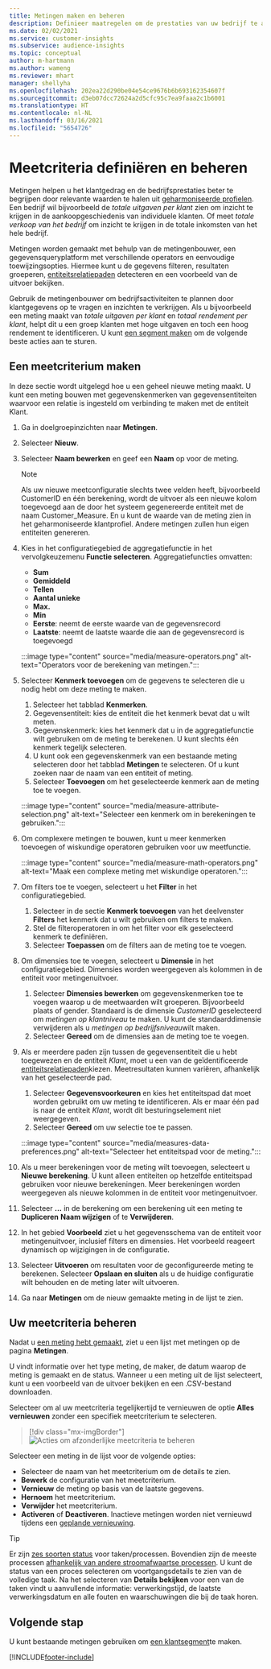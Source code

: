 ```yaml
---
title: Metingen maken en beheren
description: Definieer maatregelen om de prestaties van uw bedrijf te analyseren en weer te geven.
ms.date: 02/02/2021
ms.service: customer-insights
ms.subservice: audience-insights
ms.topic: conceptual
author: m-hartmann
ms.author: wameng
ms.reviewer: mhart
manager: shellyha
ms.openlocfilehash: 202ea22d290be04e54ce9676b6b693162354607f
ms.sourcegitcommit: d3eb07dcc72624a2d5cfc95c7ea9faaa2c1b6001
ms.translationtype: HT
ms.contentlocale: nl-NL
ms.lasthandoff: 03/16/2021
ms.locfileid: "5654726"
---
```

# <a name="define-and-manage-measures"></a>Meetcriteria definiëren en beheren

Metingen helpen u het klantgedrag en de bedrijfsprestaties beter te begrijpen door relevante waarden te halen uit [geharmoniseerde profielen](data-unification.md)​. Een bedrijf wil bijvoorbeeld de *totale uitgaven per klant* zien om inzicht te krijgen in de aankoopgeschiedenis van individuele klanten. Of meet *totale verkoop van het bedrijf* om inzicht te krijgen in de totale inkomsten van het hele bedrijf.  

Metingen worden gemaakt met behulp van de metingenbouwer, een gegevensqueryplatform met verschillende operators en eenvoudige toewijzingsopties. Hiermee kunt u de gegevens filteren, resultaten groeperen, [entiteitsrelatiepaden](relationships.md) detecteren en een voorbeeld van de uitvoer bekijken.

Gebruik de metingenbouwer om bedrijfsactiviteiten te plannen door klantgegevens op te vragen en inzichten te verkrijgen. Als u bijvoorbeeld een meting maakt van *totale uitgaven per klant* en *totaal rendement per klant*, helpt dit u een groep klanten met hoge uitgaven en toch een hoog rendement te identificeren. U kunt [een segment maken](segments.md) om de volgende beste acties aan te sturen. 

## <a name="create-a-measure"></a>Een meetcriterium maken

In deze sectie wordt uitgelegd hoe u een geheel nieuwe meting maakt. U kunt een meting bouwen met gegevenskenmerken van gegevensentiteiten waarvoor een relatie is ingesteld om verbinding te maken met de entiteit Klant. 

1. Ga in doelgroepinzichten naar **Metingen**.

1. Selecteer **Nieuw**.

1. Selecteer **Naam bewerken** en geef een **Naam** op voor de meting. 
   > [!NOTE]
   > Als uw nieuwe meetconfiguratie slechts twee velden heeft, bijvoorbeeld CustomerID en één berekening, wordt de uitvoer als een nieuwe kolom toegevoegd aan de door het systeem gegenereerde entiteit met de naam Customer_Measure. En u kunt de waarde van de meting zien in het geharmoniseerde klantprofiel. Andere metingen zullen hun eigen entiteiten genereren.

1. Kies in het configuratiegebied de aggregatiefunctie in het vervolgkeuzemenu **Functie selecteren**. Aggregatiefuncties omvatten: 
   - **Sum**
   - **Gemiddeld**
   - **Tellen**
   - **Aantal unieke**
   - **Max.**
   - **Min**
   - **Eerste**: neemt de eerste waarde van de gegevensrecord
   - **Laatste**: neemt de laatste waarde die aan de gegevensrecord is toegevoegd

   :::image type="content" source="media/measure-operators.png" alt-text="Operators voor de berekening van metingen.":::

1. Selecteer **Kenmerk toevoegen** om de gegevens te selecteren die u nodig hebt om deze meting te maken.
   
   1. Selecteer het tabblad **Kenmerken**. 
   1. Gegevensentiteit: kies de entiteit die het kenmerk bevat dat u wilt meten. 
   1. Gegevenskenmerk: kies het kenmerk dat u in de aggregatiefunctie wilt gebruiken om de meting te berekenen. U kunt slechts één kenmerk tegelijk selecteren.
   1. U kunt ook een gegevenskenmerk van een bestaande meting selecteren door het tabblad **Metingen** te selecteren. Of u kunt zoeken naar de naam van een entiteit of meting. 
   1. Selecteer **Toevoegen** om het geselecteerde kenmerk aan de meting toe te voegen.

   :::image type="content" source="media/measure-attribute-selection.png" alt-text="Selecteer een kenmerk om in berekeningen te gebruiken.":::

1. Om complexere metingen te bouwen, kunt u meer kenmerken toevoegen of wiskundige operatoren gebruiken voor uw meetfunctie.

   :::image type="content" source="media/measure-math-operators.png" alt-text="Maak een complexe meting met wiskundige operatoren.":::

1. Om filters toe te voegen, selecteert u het **Filter** in het configuratiegebied. 
  
   1. Selecteer in de sectie **Kenmerk toevoegen** van het deelvenster **Filters** het kenmerk dat u wilt gebruiken om filters te maken.
   1. Stel de filteroperatoren in om het filter voor elk geselecteerd kenmerk te definiëren.
   1. Selecteer **Toepassen** om de filters aan de meting toe te voegen.

1. Om dimensies toe te voegen, selecteert u **Dimensie** in het configuratiegebied. Dimensies worden weergegeven als kolommen in de entiteit voor metingenuitvoer.
   1. Selecteer **Dimensies bewerken** om gegevenskenmerken toe te voegen waarop u de meetwaarden wilt groeperen. Bijvoorbeeld plaats of gender. Standaard is de dimensie *CustomerID* geselecteerd om *metingen op klantniveau* te maken. U kunt de standaarddimensie verwijderen als u *metingen op bedrijfsniveau*​wilt maken.
   1. Selecteer **Gereed** om de dimensies aan de meting toe te voegen.

1. Als er meerdere paden zijn tussen de gegevensentiteit die u hebt toegewezen en de entiteit *Klant*, moet u een van de geïdentificeerde [entiteitsrelatiepaden​](relationships.md) kiezen. Meetresultaten kunnen variëren, afhankelijk van het geselecteerde pad. 
   1. Selecteer **Gegevensvoorkeuren** en kies het entiteitspad dat moet worden gebruikt om uw meting te identificeren. Als er maar één pad is naar de entiteit *Klant*, wordt dit besturingselement niet weergegeven.
   1. Selecteer **Gereed** om uw selectie toe te passen. 

   :::image type="content" source="media/measures-data-preferences.png" alt-text="Selecteer het entiteitspad voor de meting.":::

1. Als u meer berekeningen voor de meting wilt toevoegen, selecteert u **Nieuwe berekening**​. U kunt alleen entiteiten op hetzelfde entiteitspad gebruiken voor nieuwe berekeningen. Meer berekeningen worden weergegeven als nieuwe kolommen in de entiteit voor metingenuitvoer.

1. Selecteer **...** in de berekening om een berekening uit een meting te **Dupliceren** **Naam wijzigen** of te **Verwijderen**.

1. In het gebied **Voorbeeld** ziet u het gegevensschema van de entiteit voor metingenuitvoer, inclusief filters en dimensies. Het voorbeeld reageert dynamisch op wijzigingen in de configuratie.

1. Selecteer **Uitvoeren** om resultaten voor de geconfigureerde meting te berekenen. Selecteer **Opslaan en sluiten** als u de huidige configuratie wilt behouden en de meting later wilt uitvoeren.

1. Ga naar **Metingen** om de nieuw gemaakte meting in de lijst te zien.

## <a name="manage-your-measures"></a>Uw meetcriteria beheren

Nadat u [een meting hebt gemaakt](#create-a-measure), ziet u een lijst met metingen op de pagina **Metingen**.

U vindt informatie over het type meting, de maker, de datum waarop de meting is gemaakt en de status. Wanneer u een meting uit de lijst selecteert, kunt u een voorbeeld van de uitvoer bekijken en een .CSV-bestand downloaden.

Selecteer om al uw meetcriteria tegelijkertijd te vernieuwen de optie **Alles vernieuwen** zonder een specifiek meetcriterium te selecteren.

> [!div class="mx-imgBorder"]
> ![Acties om afzonderlijke meetcriteria te beheren](media/measure-actions.png "Acties om afzonderlijke meetcriteria te beheren")

Selecteer een meting in de lijst voor de volgende opties:

- Selecteer de naam van het meetcriterium om de details te zien.
- **Bewerk** de configuratie van het meetcriterium.
- **Vernieuw** de meting op basis van de laatste gegevens.
- **Hernoem** het meetcriterium.
- **Verwijder** het meetcriterium.
- **Activeren** of **Deactiveren**. Inactieve metingen worden niet vernieuwd tijdens een [geplande vernieuwing](system.md#schedule-tab)​.

> [!TIP]
> Er zijn [zes soorten status](system.md#status-types) voor taken/processen. Bovendien zijn de meeste processen [afhankelijk van andere stroomafwaartse processen](system.md#refresh-policies). U kunt de status van een proces selecteren om voortgangsdetails te zien van de volledige taak. Na het selecteren van **Details bekijken** voor een van de taken vindt u aanvullende informatie: verwerkingstijd, de laatste verwerkingsdatum en alle fouten en waarschuwingen die bij de taak horen.

## <a name="next-step"></a>Volgende stap

U kunt bestaande metingen gebruiken om [een klantsegment](segments.md)​te maken.


[!INCLUDE[footer-include](../includes/footer-banner.md)]